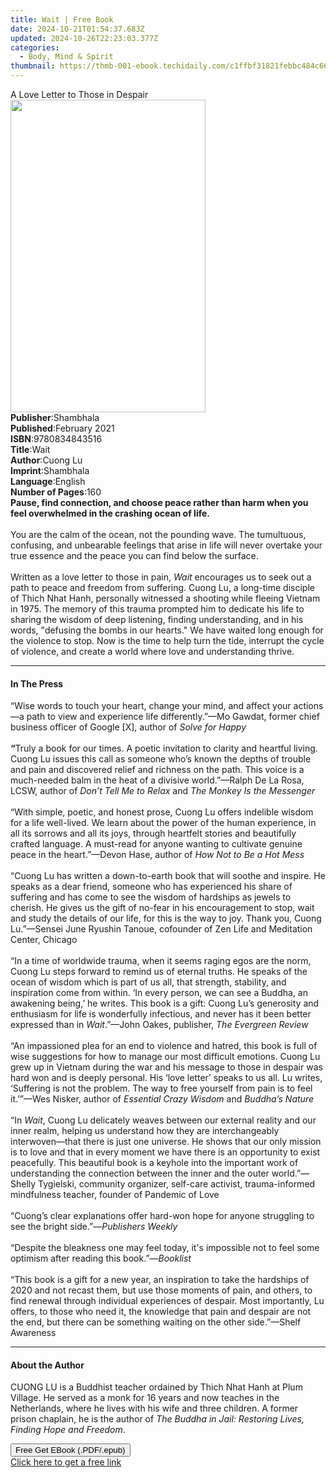 ```yaml
---
title: Wait | Free Book
date: 2024-10-21T01:54:37.683Z
updated: 2024-10-26T22:23:03.377Z
categories:
  - Body, Mind & Spirit
thumbnail: https://thmb-001-ebook.techidaily.com/c1ffbf31821febbc484c66248289b8b2e08c3aa99704e5d9c871c8ecc5f23e5e.jpg
---
```

<main id="book-container">
  <div class="flex flex-col">
    <div class="book-brief flex-1 py-6 px-4 sm:p-6 md:py-10 md:px-8">
      <!-- brief-->
      <div class="book-brief-main">A Love Letter to Those in Despair</div>
    </div>
    <div
      class="book-meta-info flex-1 grid gap-4 col-start-1 col-end-3 row-start-1 sm:mb-6 sm:grid-cols-4 lg:gap-6 lg:col-start-2 lg:row-end-6 lg:row-span-6 lg:mb-0"
    >
      <div
        class="book-meta-info-left place-content-center mt-4 p-4 text-sm leading-6 col-start-2 col-span-2 dark:text-slate-400"
      >
        <img
          class="w-full h-500 object-cover rounded-lg sm:h-255 sm:col-span-2 lg:col-span-full"
          src="https://img-001-ebook.techidaily.com/3b436a47b46a067c8517551641a75afa887f4cfd55644ea68856b92874a61968.jpg"
          alt=""
          width="312"
          height="500"
        />
      </div>
      <div
        class="book-meta-info-right mt-2 col-start-1 row-start-2 col-span-3 self-center"
      >
        <!-- meta data  -->
        <div class="flex flex-col px-4 md:px-8">
          <div class="flex-1">
            <strong>Publisher</strong>:<span class="px-2">Shambhala</span>
          </div>
          <div class="flex-1">
            <strong>Published</strong>:<span class="px-2">February 2021</span>
          </div>
          <div class="flex-1">
            <strong>ISBN</strong>:<span class="px-2">9780834843516</span>
          </div>
          <div class="flex-1">
            <strong>Title</strong>:<span class="px-2">Wait</span>
          </div>
          <div class="flex-1">
            <strong>Author</strong>:<span class="px-2">Cuong Lu</span>
          </div>
          <div class="flex-1">
            <strong>Imprint</strong>:<span class="px-2">Shambhala</span>
          </div>
          <div class="flex-1">
            <strong>Language</strong>:<span class="px-2">English</span>
          </div>
          <div class="flex-1">
            <strong>Number of Pages</strong>:<span class="px-2">160</span>
          </div>
        </div>
      </div>
    </div>
    <div class="book-description flex-1 py-6 px-4 sm:p-6 md:py-10 md:px-8">
      <div class="book-description-main">
        <div accordion-content="" id="description">
          <b
            ><b
              >Pause, find connection, and choose peace rather than harm when
              you feel overwhelmed in the crashing ocean of life.</b
            ></b
          ><br /><br />You are the calm of the ocean, not the pounding wave. The
          tumultuous, confusing, and unbearable feelings that arise in life will
          never overtake your true essence and the peace you can find below the
          surface.<br /><br />Written as a love letter to those in pain,
          <i>Wait</i> encourages us to seek out a path to peace and freedom from
          suffering. Cuong Lu, a long-time disciple of Thich Nhat Hanh,
          personally witnessed a shooting while fleeing Vietnam in 1975. The
          memory of this trauma prompted him to dedicate his life to sharing the
          wisdom of deep listening, finding understanding, and in his words,
          "defusing the bombs in our hearts." We have waited long enough for the
          violence to stop. Now is the time to help turn the tide, interrupt the
          cycle of violence, and create a world where love and understanding
          thrive.
        </div>
      </div>
    </div>
    <div class="book-excerpts flex-1 py-6 px-4 sm:p-6 md:py-10 md:px-8">
      <!-- excerpts-->
      <div class="book-excerpts-main">
        <hr />
        <h4 class="placeholder placeholder-heading">
          <span>In The Press</span>
        </h4>
        <p>
          “Wise words to touch your heart, change your mind, and affect your
          actions—a path to view and experience life differently.”—Mo Gawdat,
          former chief business officer of Google [X],&nbsp;author of&nbsp;<i
            >Solve for Happy</i
          ><br />
          <b>&nbsp;</b><br />
          <b>“</b>Truly a book for our times. A poetic invitation to clarity and
          heartful living. Cuong Lu issues this call as someone who’s known the
          depths of trouble and pain and discovered relief and richness on the
          path. This voice is a much-needed balm in the heat of a divisive
          world.”—Ralph De La Rosa, LCSW, author of
          <i>Don’t Tell Me to Relax </i>and <i>The Monkey Is the Messenger</i
          ><br />
          <b>&nbsp;</b><br />
          “With simple, poetic, and honest prose, Cuong Lu offers indelible
          wisdom for a life well-lived. We learn about the power of the human
          experience, in all its sorrows and all its joys, through heartfelt
          stories and beautifully crafted language. A must-read for anyone
          wanting to cultivate genuine peace in the heart.”—Devon Hase, author
          of <i>How Not to Be a Hot Mess</i><br />
          <i>&nbsp;</i><br />
          “Cuong Lu has written a down-to-earth book that will soothe and
          inspire. He speaks as a dear friend, someone who has experienced his
          share of suffering and has come to see the wisdom of hardships as
          jewels to cherish. He gives us the gift of no-fear in his
          encouragement to stop, wait and study the details of our life, for
          this is the way to joy. Thank you, Cuong Lu.”—Sensei June Ryushin
          Tanoue, cofounder of Zen Life and Meditation Center, Chicago<br />
          &nbsp;<br />
          “In a time of worldwide trauma, when it&nbsp;seems raging egos are the
          norm, Cuong Lu steps forward to remind us of eternal truths. He speaks
          of the ocean of wisdom which is part of us all, that strength,
          stability, and inspiration come from within. ‘In every person, we can
          see a Buddha, an awakening being,’ he writes. This book is a gift:
          Cuong Lu’s generosity and enthusiasm for life is wonderfully
          infectious, and never has it been better expressed than
          in&nbsp;<i>Wait</i>.”—John Oakes, publisher,
          <i>The Evergreen Review</i><br />
          &nbsp;<br />
          “An impassioned plea for an end to violence and hatred, this book is
          full of wise suggestions for how to manage our most difficult
          emotions. Cuong Lu grew up in Vietnam during the war and his message
          to those in despair was hard won and is deeply personal. His ‘love
          letter’ speaks to us all.&nbsp;Lu writes, ‘Suffering is not the
          problem. The way to free yourself from pain is to feel it.’”—Wes
          Nisker, author of <i>Essential Crazy Wisdom </i>and
          <i>Buddha’s Nature</i><br />
          &nbsp;<br />
          “In <i>Wait</i>, Cuong Lu delicately weaves between our external
          reality and our inner realm, helping us understand how they are
          interchangeably interwoven—that there is just one universe. He shows
          that our only mission is to love and that in every moment we have
          there is an opportunity to exist peacefully. This beautiful book is a
          keyhole into the important work of understanding the connection
          between the inner and the outer world.”—Shelly Tygielski, community
          organizer, self-care activist, trauma-informed mindfulness teacher,
          founder of Pandemic of Love<br /><br />“Cuong’s clear explanations
          offer hard-won hope for anyone struggling to see the bright side.”—<i
            >Publishers Weekly</i
          ><br /><br />“Despite the bleakness one may feel today, it's
          impossible not to feel some optimism after reading this book.”—<i
            >Booklist<br /></i
          ><br />“This book is a gift for a new year, an inspiration to take the
          hardships of 2020 and not recast them, but use those moments of pain,
          and others, to find renewal through individual experiences of despair.
          Most importantly, Lu offers, to those who need it, the knowledge that
          pain and despair are not the end, but there can be something waiting
          on the other side.”—Shelf Awareness
        </p>
      </div>
    </div>
    <div class="book-about-author flex-1 py-6 px-4 sm:p-6 md:py-10 md:px-8">
      <!-- about author-->
      <div class="book-main-author-main">
        <hr />
        <h4 class="placeholder placeholder-heading">
          <span>About the Author</span>
        </h4>
        <p>
          CUONG LU is a Buddhist teacher ordained by Thich Nhat Hanh at Plum
          Village. He served as a monk for 16 years and now teaches in the
          Netherlands, where he lives with his wife and three children. A former
          prison chaplain, he is the author of
          <i>The Buddha in Jail: Restoring Lives, Finding Hope and Freedom</i>.
        </p>
      </div>
    </div>
    <div class="book-free-get flex-1 py-6 px-4 sm:p-6 md:py-10 md:px-8">
      <button
        id="btn-free-get"
        class="bg-blue-500 hover:bg-blue-700 text-white font-bold py-2 px-4 rounded"
      >
        Free Get EBook (.PDF/.epub)
      </button>
      <div id="countdown-display" class="px-2 text-lg mt-2"></div>
      <a
        id="free-link"
        class="hidden bg-blue-500 hover:bg-blue-700 text-white font-bold py-2 px-4 rounded"
        href="https://www.ebooks.com/en-us/book/210169464/wait/cuong-lu/"
        target="_blank"
        >Click here to get a free link</a
      >
    </div>
    <script>
      let countdownTime = 0;
      let countdownInterval = null;
      document
        .getElementById('btn-free-get')
        .addEventListener('click', startCountdown);
      function startCountdown() {
        countdownTime = new Date().getTime() + 60000 * 3;
        countdownInterval = setInterval(updateCountdown, 1000);
        document.getElementById('btn-free-get').disabled = true;
        document
          .getElementById('btn-free-get')
          .classList.add('bg-gray-500', 'cursor-not-allowed');
      }
      function updateCountdown() {
        let currentTime = new Date().getTime();
        let timeLeft = countdownTime - currentTime;
        let secondsLeft = Math.floor(timeLeft / 1000);
        document.getElementById('countdown-display').innerHTML =
          `Remaining time: ${secondsLeft} seconds.`;
        if (secondsLeft <= 0) {
          clearInterval(countdownInterval);
          document.getElementById('btn-free-get').classList.add('hidden');
          document.getElementById('free-link').classList.remove('hidden');
          document.getElementById('countdown-display').innerHTML = '';
        }
      }
    </script>
  </div>
</main>

<ins class="adsbygoogle"
      style="display:block"
      data-ad-client="ca-pub-7571918770474297"
      data-ad-slot="8358498916"
      data-ad-format="auto"
      data-full-width-responsive="true"></ins>
    